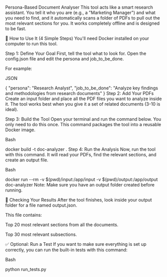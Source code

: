 Persona-Based Document Analyser
This tool acts like a smart research assistant. You tell it who you are (e.g., a "Marketing Manager") and what you need to find, and it automatically scans a folder of PDFs to pull out the most relevant sections for you. It works completely offline and is designed to be fast.

🚀 How to Use It (4 Simple Steps)
You'll need Docker installed on your computer to run this tool.

Step 1: Define Your Goal
First, tell the tool what to look for. Open the config.json file and edit the persona and job_to_be_done.

For example:

JSON

{
  "persona": "Research Analyst",
  "job_to_be_done": "Analyze key findings and methodologies from research documents"
}
Step 2: Add Your PDFs
Create an input folder and place all the PDF files you want to analyze inside it. The tool works best when you give it a set of related documents (3-10 is ideal).

Step 3: Build the Tool
Open your terminal and run the command below. You only need to do this once. This command packages the tool into a reusable Docker image.

Bash

docker build -t doc-analyzer .
Step 4: Run the Analysis
Now, run the tool with this command. It will read your PDFs, find the relevant sections, and create an output file.

Bash

docker run --rm -v $(pwd)/input:/app/input -v $(pwd)/output:/app/output doc-analyzer
Note: Make sure you have an output folder created before running.

📄 Checking Your Results
After the tool finishes, look inside your output folder for a file named output.json.

This file contains:

Top 20 most relevant sections from all the documents.

Top 30 most relevant subsections.

✅ Optional: Run a Test
If you want to make sure everything is set up correctly, you can run the built-in tests with this command:

Bash

python run_tests.py